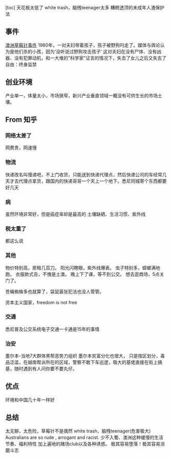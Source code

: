 [toc]
天花板太低了
white trash，脑残teenager太多
糟糕透顶的未成年人渣保护法
## 事件
[澳洲草莓针事件](https://zh.wikipedia.org/wiki/%E6%BE%B3%E6%B4%B2%E8%8D%89%E8%8E%93%E8%97%8F%E9%87%9D%E4%BA%8B%E4%BB%B6)
1980年，一对夫妇带着孩子，孩子被野狗叼走了。媒体与舆论认为是他们杀的小孩，因为‘没听说过野狗攻击孩子’
这对夫妇在没有尸体、没有凶器、没有犯罪动机，和一大堆的"科学家"证言的情况下，失去了女儿之后又失去了自由：终身监禁


## 创业环境
产业单一，体量太小，市场狭窄，新兴产业垂直领域一概没有可供生长的市场土壤。

## From 知乎
### 网络太差了
网费贵，网速慢
### 物流
快递改名叫慢递吧，不上门收货，只能送到快递代理点，然后快递公司的车经常几天才去代理点拿货，跟国内的快递哥哥一个天上一个地下。悉尼同城寄个东西都要好几天

### 病
虽然环境非常好，但是癌症率却是最高的
土壤缺硒、生活习惯、紫外线
### 税太重了
都这么说
### 其他
物价特别高，房租几百刀。
阳光闪瞎眼，紫外线爆表。
虫子特别多，蟑螂满地跑。
衣服款式丑，不愧是土澳。
晚上下了课，等不到公交。
想去逛商场，5点关门了。

苍蝇蜘蛛多也就算了，袋鼠嚣张犯法也没人管管。

资本主义国家，freedom is not free
### 交通
悉尼普及公交系统电子交通一卡通是15年的事情
### 治安
墨尔本-当地7大群体黑帮恶势力组织
墨尔本贫富分化也很大， 只是按区划分，毒品泛滥，在越南帮派所在的区域，警察不敢下车巡逻，吸大的基佬直接在街上搞基，随时遇到有人问你要不要丸仔。
## 优点
环境和中国几十年一样好
## 总结
太无聊，太危险，草莓针不是偶然
white trash，脑残teenager(危害极大)
Australians are so rude , arrogant and racist.
少不入蜀、澳洲这种缓慢的生活节奏、福利特性
加上遍地的赌场club以及各种诱惑。
极其容易堕落！极其容易消磨斗志
